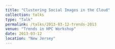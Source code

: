 ```yaml
---
title: "Clustering Social Images in the Cloud"
collection: talks
type: "Talk"
permalink: /talks/2013-03-12-trends-2013
venue: "Trends in HPC Workshop"
date: 2013-03-12
location: "New Jersey"
---
```

